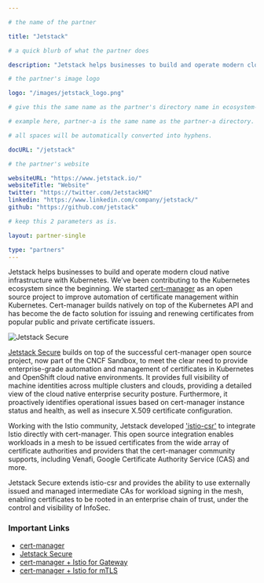 ```yaml
---

# the name of the partner

title: "Jetstack"

# a quick blurb of what the partner does

description: "Jetstack helps businesses to build and operate modern cloud native infrastructure with Kubernetes"

# the partner's image logo

logo: "/images/jetstack_logo.png"

# give this the same name as the partner's directory name in ecosystem-partners.

# example here, partner-a is the same name as the partner-a directory.

# all spaces will be automatically converted into hyphens.

docURL: "/jetstack"

# the partner's website

websiteURL: "https://www.jetstack.io/"
websiteTitle: "Website"
twitter: "https://twitter.com/JetstackHQ"
linkedin: "https://www.linkedin.com/company/jetstack/"
github: "https://github.com/jetstack"

# keep this 2 parameters as is.

layout: partner-single

type: "partners"
---
```


Jetstack helps businesses to build and operate modern cloud native infrastructure with Kubernetes. We’ve been
contributing to the Kubernetes ecosystem since the beginning. We started
[cert-manager](https://github.com/jetstack/cert-manager) as an open source project to improve automation of certificate
management within Kubernetes. Cert-manager builds natively on top of the Kubernetes API and has become the de facto
solution for issuing and renewing certificates from popular public and private certificate issuers.

![Jetstack Secure](/images/jetstack-secure-logo.svg)

[Jetstack Secure](https://jetstack.io/jetstack-secure) builds on top of the
successful cert-manager open source project, now part of the CNCF Sandbox, to
meet the clear need to provide enterprise-grade automation and management of
certificates in Kubernetes and OpenShift cloud native environments. It provides
full visibility of machine identities across multiple clusters and clouds,
providing a detailed view of the cloud native enterprise security posture.
Furthermore, it proactively identifies operational issues based on cert-manager
instance status and health, as well as insecure X.509 certificate configuration.

Working with the Istio community, Jetstack developed
['istio-csr'](https://github.com/cert-manager/istio-csr) to integrate Istio
directly with cert-manager. This open source integration enables workloads in a
mesh to be issued certificates from the wide array of certificate authorities
and providers that the cert-manager community supports, including Venafi, Google
Certificate Authority Service (CAS) and more.

Jetstack Secure extends istio-csr and provides the ability to use externally
issued and managed intermediate CAs for workload signing in the mesh, enabling
certificates to be rooted in an enterprise chain of trust, under the control and
visibility of InfoSec.

### Important Links

- [cert-manager](https://marketplace.venafi.com/details/jetstack-cert-manager/)
- [Jetstack Secure](https://jetstack.io/jetstack-secure)
- [cert-manager + Istio for Gateway](https://istio.io/latest/docs/ops/integrations/certmanager/)
- [cert-manager + Istio for mTLS](https://github.com/cert-manager/istio-csr)
